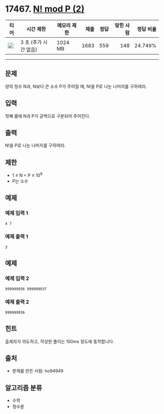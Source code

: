 # 17467. [N! mod P (2)](https://www.acmicpc.net/problem/17467)

| 티어 | 시간 제한 | 메모리 제한 | 제출 | 정답 | 맞힌 사람 | 정답 비율 |
|---|---|---|---:|---:|---:|---:|
| <img src="https://static.solved.ac/tier_small/20.svg" width="20px" /> | 3 초 (추가 시간 없음) | 1024 MB | 1683 | 559 | 148 | 24.749% |

---

## 문제

양의 정수 N과, N보다 큰 소수 P가 주어질 때, N!을 P로 나눈 나머지를 구하여라.

## 입력

첫째 줄에 N과 P가 공백으로 구분되어 주어진다.

## 출력

N!을 P로 나눈 나머지를 구하여라.

## 제한

- 1 ≤ N < P ≤ $10^{9}$
- P는 소수

## 예제

### 예제 입력 1

```
4 7
```

### 예제 출력 1

```
3
```

## 예제

### 예제 입력 2

```
999999936 999999937
```

### 예제 출력 2

```
999999936
```

## 힌트

출제자가 의도하고, 작성한 풀이는 150ms 정도에 동작합니다.

## 출처

- 문제를 만든 사람: ho94949

## 알고리즘 분류

- 수학
- 정수론

